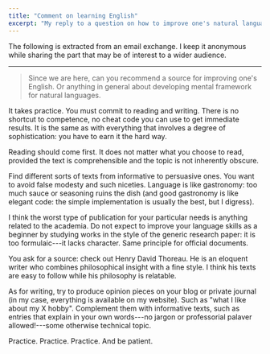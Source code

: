 ```yaml
---
title: "Comment on learning English"
excerpt: "My reply to a question on how to improve one's natural language skills."
---
```


The following is extracted from an email exchange.  I keep it anonymous
while sharing the part that may be of interest to a wider audience.

* * *

> Since we are here, can you recommend a source for improving one's
> English.  Or anything in general about developing mental framework for
> natural languages.

It takes practice.  You must commit to reading and writing.  There is no
shortcut to competence, no cheat code you can use to get immediate
results.  It is the same as with everything that involves a degree of
sophistication: you have to earn it the hard way.

Reading should come first.  It does not matter what you choose to read,
provided the text is comprehensible and the topic is not inherently
obscure.

Find different sorts of texts from informative to persuasive ones.  You
want to avoid false modesty and such niceties.  Language is like
gastronomy: too much sauce or seasoning ruins the dish (and good
gastronomy is like elegant code: the simple implementation is usually
the best, but I digress).

I think the worst type of publication for your particular needs is
anything related to the academia.  Do not expect to improve your
language skills as a beginner by studying works in the style of the
generic research paper: it is too formulaic---it lacks character.  Same
principle for official documents.

You ask for a source: check out Henry David Thoreau.  He is an eloquent
writer who combines philosophical insight with a fine style.  I think
his texts are easy to follow while his philosophy is relatable.

As for writing, try to produce opinion pieces on your blog or private
journal (in my case, everything is available on my website).  Such as
"what I like about my X hobby".  Complement them with informative texts,
such as entries that explain in your own words---no jargon or
professorial palaver allowed!---some otherwise technical topic.

Practice.  Practice.  Practice.  And be patient.
